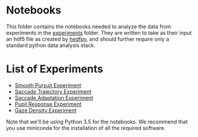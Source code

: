 # Notebooks
This folder contains the notebooks needed to analyze the data from experiments in the [experiments](../experiments/README.md) folder. They are written to take as their input an hdf5 file as created by [hedfpy](https://github.com/tknapen/hedfpy), and should further require only a standard python data analysis stack. 

# List of Experiments
- [Smooth Pursuit Experiment](smooth_pursuit.ipynb)
- [Saccade Trajectory Experiment](saccade_trajectory.ipynb)
- [Saccade Adaptation Experiment](saccade_adaptation.ipynb)
- [Pupil Response Experiment](pupil_response.ipynb)
- [Gaze Density Experiment](gaze_density.ipynb)


Note that we'll be using Python 3.5 for the notebooks. We recommend that you use miniconda for the installation of all the required software. 
